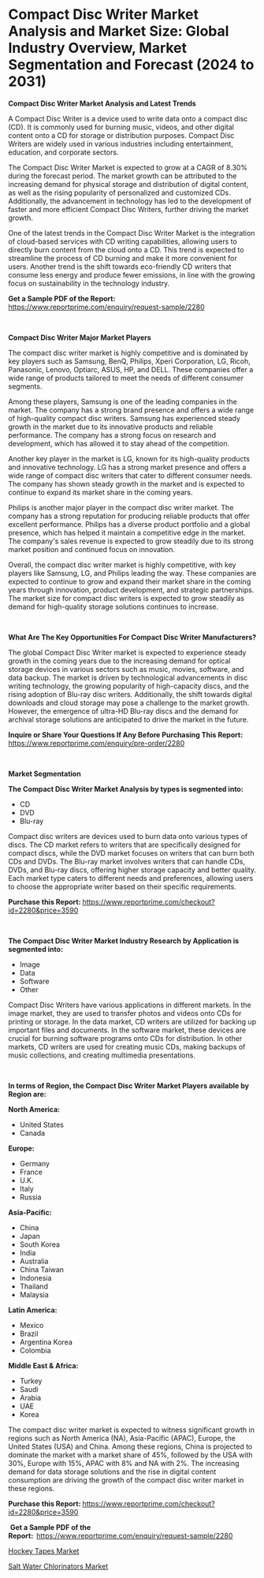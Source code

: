 <p><h1>Compact Disc Writer Market Analysis and Market Size: Global Industry Overview, Market Segmentation and Forecast (2024 to 2031)</h1></p><p><strong>Compact Disc Writer Market Analysis and Latest Trends</strong></p>
<p><p>A Compact Disc Writer is a device used to write data onto a compact disc (CD). It is commonly used for burning music, videos, and other digital content onto a CD for storage or distribution purposes. Compact Disc Writers are widely used in various industries including entertainment, education, and corporate sectors.</p><p>The Compact Disc Writer Market is expected to grow at a CAGR of 8.30% during the forecast period. The market growth can be attributed to the increasing demand for physical storage and distribution of digital content, as well as the rising popularity of personalized and customized CDs. Additionally, the advancement in technology has led to the development of faster and more efficient Compact Disc Writers, further driving the market growth.</p><p>One of the latest trends in the Compact Disc Writer Market is the integration of cloud-based services with CD writing capabilities, allowing users to directly burn content from the cloud onto a CD. This trend is expected to streamline the process of CD burning and make it more convenient for users. Another trend is the shift towards eco-friendly CD writers that consume less energy and produce fewer emissions, in line with the growing focus on sustainability in the technology industry.</p></p>
<p><strong>Get a Sample PDF of the Report:&nbsp;</strong> <a href="https://www.reportprime.com/enquiry/request-sample/2280">https://www.reportprime.com/enquiry/request-sample/2280</a></p>
<p>&nbsp;</p>
<p><strong>Compact Disc Writer Major Market Players</strong></p>
<p><p>The compact disc writer market is highly competitive and is dominated by key players such as Samsung, BenQ, Philips, Xperi Corporation, LG, Ricoh, Panasonic, Lenovo, Optiarc, ASUS, HP, and DELL. These companies offer a wide range of products tailored to meet the needs of different consumer segments.</p><p>Among these players, Samsung is one of the leading companies in the market. The company has a strong brand presence and offers a wide range of high-quality compact disc writers. Samsung has experienced steady growth in the market due to its innovative products and reliable performance. The company has a strong focus on research and development, which has allowed it to stay ahead of the competition.</p><p>Another key player in the market is LG, known for its high-quality products and innovative technology. LG has a strong market presence and offers a wide range of compact disc writers that cater to different consumer needs. The company has shown steady growth in the market and is expected to continue to expand its market share in the coming years.</p><p>Philips is another major player in the compact disc writer market. The company has a strong reputation for producing reliable products that offer excellent performance. Philips has a diverse product portfolio and a global presence, which has helped it maintain a competitive edge in the market. The company's sales revenue is expected to grow steadily due to its strong market position and continued focus on innovation.</p><p>Overall, the compact disc writer market is highly competitive, with key players like Samsung, LG, and Philips leading the way. These companies are expected to continue to grow and expand their market share in the coming years through innovation, product development, and strategic partnerships. The market size for compact disc writers is expected to grow steadily as demand for high-quality storage solutions continues to increase.</p></p>
<p>&nbsp;</p>
<p><strong>What Are The Key Opportunities For Compact Disc Writer Manufacturers?</strong></p>
<p><p>The global Compact Disc Writer market is expected to experience steady growth in the coming years due to the increasing demand for optical storage devices in various sectors such as music, movies, software, and data backup. The market is driven by technological advancements in disc writing technology, the growing popularity of high-capacity discs, and the rising adoption of Blu-ray disc writers. Additionally, the shift towards digital downloads and cloud storage may pose a challenge to the market growth. However, the emergence of ultra-HD Blu-ray discs and the demand for archival storage solutions are anticipated to drive the market in the future.</p></p>
<p><strong>Inquire or Share Your Questions If Any Before Purchasing This Report:</strong> <a href="https://www.reportprime.com/enquiry/pre-order/2280">https://www.reportprime.com/enquiry/pre-order/2280</a></p>
<p>&nbsp;</p>
<p><strong>Market Segmentation</strong></p>
<p><strong>The Compact Disc Writer Market Analysis by types is segmented into:</strong></p>
<p><ul><li>CD</li><li>DVD</li><li>Blu-ray</li></ul></p>
<p><p>Compact disc writers are devices used to burn data onto various types of discs. The CD market refers to writers that are specifically designed for compact discs, while the DVD market focuses on writers that can burn both CDs and DVDs. The Blu-ray market involves writers that can handle CDs, DVDs, and Blu-ray discs, offering higher storage capacity and better quality. Each market type caters to different needs and preferences, allowing users to choose the appropriate writer based on their specific requirements.</p></p>
<p><strong>Purchase this Report:&nbsp;</strong><a href="https://www.reportprime.com/checkout?id=2280&price=3590">https://www.reportprime.com/checkout?id=2280&price=3590</a></p>
<p>&nbsp;</p>
<p><strong>The Compact Disc Writer Market Industry Research by Application is segmented into:</strong></p>
<p><ul><li>Image</li><li>Data</li><li>Software</li><li>Other</li></ul></p>
<p><p>Compact Disc Writers have various applications in different markets. In the image market, they are used to transfer photos and videos onto CDs for printing or storage. In the data market, CD writers are utilized for backing up important files and documents. In the software market, these devices are crucial for burning software programs onto CDs for distribution. In other markets, CD writers are used for creating music CDs, making backups of music collections, and creating multimedia presentations.</p></p>
<p>&nbsp;</p>
<p><strong>In terms of Region, the Compact Disc Writer Market Players available by Region are:</strong></p>
<p>
    <p> <strong> North America: </strong>
        <ul>
            <li>United States</li>
            <li>Canada</li>
        </ul>
        </p> 
    <p> <strong> Europe: </strong>
        <ul>
            <li>Germany</li>
            <li>France</li>
            <li>U.K.</li>
            <li>Italy</li>
            <li>Russia</li>
        </ul>
        </p> 
    <p> <strong> Asia-Pacific: </strong>
        <ul>
            <li>China</li>
            <li>Japan</li>
            <li>South Korea</li>
            <li>India</li>
            <li>Australia</li>
            <li>China Taiwan</li>
            <li>Indonesia</li>
            <li>Thailand</li>
            <li>Malaysia</li>
        </ul>
        </p> 
    <p> <strong> Latin America: </strong>
        <ul>
            <li>Mexico</li>
            <li>Brazil</li>
            <li>Argentina Korea</li>
            <li>Colombia</li>
        </ul>
        </p> 
    <p> <strong> Middle East & Africa: </strong>
        <ul>
            <li>Turkey</li>
            <li>Saudi</li>
            <li>Arabia</li>
            <li>UAE</li>
            <li>Korea</li>
        </ul>
    </p>
    </p>
<p><p>The compact disc writer market is expected to witness significant growth in regions such as North America (NA), Asia-Pacific (APAC), Europe, the United States (USA) and China. Among these regions, China is projected to dominate the market with a market share of 45%, followed by the USA with 30%, Europe with 15%, APAC with 8% and NA with 2%. The increasing demand for data storage solutions and the rise in digital content consumption are driving the growth of the compact disc writer market in these regions.</p></p>
<p><strong>Purchase this Report: </strong><a href="https://www.reportprime.com/checkout?id=2280&price=3590">https://www.reportprime.com/checkout?id=2280&price=3590</a></p>
<p>&nbsp;<strong>Get a Sample PDF of the Report:&nbsp;&nbsp;</strong><a href="https://www.reportprime.com/enquiry/request-sample/2280">https://www.reportprime.com/enquiry/request-sample/2280</a></p>
<p><strong></strong></p>
<p><p><a href="https://spotless-saver-8fd.notion.site/Hockey-Tapes-Market-Challenges-Opportunities-and-Growth-Drivers-and-Major-Market-Players-forecast-e280840d099a4391b0eb5ffbdb342aeb">Hockey Tapes Market</a></p><p><a href="https://view.publitas.com/reportprime-1/salt-water-chlorinators-market-research-report-the-key-to-successful-business-strategy-forecasted-for-period-from-2024-2031/">Salt Water Chlorinators Market</a></p></p>